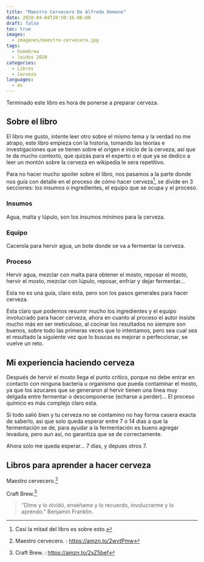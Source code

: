 ```yaml
---
title: "Maestro Cervecero De Alfredo Demene"
date: 2020-04-04T20:50:16-06:00
draft: false
toc: true
images:
  - imagenes/maestro-cervecero.jpg
tags:
  - homebrew
  - leidos 2020
categories:
  - Libros
  - Cerveza
languages:
  - es
---
```


Terminado este libro es hora de ponerse a preparar cerveza.

## Sobre el libro

El libro me gusto, intente leer otro sobre el mismo tema y la verdad no me atrapo, este libro empieza con la historia, tomando las teorías e investigaciones que se tienen sobre el origen e inicio de la cerveza, así que te da mucho contexto, que quizás para el experto o el que ya se dedico a leer un montón sobre la cerveza en wikipedia le sera repetitivo.

Para no hacer mucho spoiler sobre el libro, nos pasamos a la parte donde nos guía con detalle en el proceso de cómo hacer cerveza[^1], se divide en 3 secciones: los insumos o ingredientes, el equipo que se ocupa y el proceso.

### Insumos

Agua, malta y lúpulo, son los insumos mínimos para la cerveza.

### Equipo

Cacerola para hervir agua, un bote donde se va a fermentar la cerveza.

### Proceso

Hervir agua, mezclar con malta para obtener el mosto, reposar el mosto, hervir el mosto, mezclar con lúpulo, reposar, enfriar y dejar fermentar...

Esta no es una guía, claro esta, pero son los pasos generales para hacer cerveza.

Esta claro que podemos resumir mucho los ingredientes y el equipo involucrado para hacer cerveza, ahora en cuanto al proceso el autor insiste mucho más en ser meticuloso, al cocinar los resultados no siempre son buenos, sobre todo las primeras veces que lo intentamos, pero sea cual sea el resultado la siguiente vez que lo buscas es mejorar o perfeccionar, se vuelve un reto.

## Mi experiencia haciendo cerveza

Después de hervir el mosto llega el punto critico, porque no debe entrar en contacto con ninguna bacteria u organismo que pueda contaminar el mosto, ya que los azucares que se generaron al hervir tienen una linea muy delgada entre fermentar o descomponerse (echarse a perder)... El proceso químico es más complejo claro esta.

Si todo salió bien y tu cerveza no se contamino no hay forma casera exacta de saberlo, asi que solo queda esperar entre 7 o 14 dias a que la fermentación se de, para ayudar a la fermentación es bueno agregar levadura, pero aun asi, no garantiza que se de correctamente.

Ahora solo me queda esperar... 7 dias, y depues otros 7.

## Libros para aprender a hacer cerveza

Maestro cervecero.[^2]

Craft Brew.[^3]

> "Dime y lo olvidó, enséñame y lo recuerdo, involucrarme y lo aprendo." Benjamín Franklin.

[^1]: Casi la mitad del libro es sobre esto.
[^2]: Maestro cervecero. : <https://amzn.to/2wvtPmw>
[^3]: Craft Brew. : <https://amzn.to/2xZ5bef>
